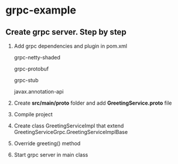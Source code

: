 # grpc-example

## Create grpc server. Step by step
1. Add grpc dependencies and plugin in pom.xml

   <artifactId>grpc-netty-shaded</artifactId>

   <artifactId>grpc-protobuf</artifactId>

   <artifactId>grpc-stub</artifactId>

   <artifactId>javax.annotation-api</artifactId>

2. Create **src/main/proto** folder and add **GreetingService.proto** file
3. Compile project
4. Create class GreetingServiceImpl that extend GreetingServiceGrpc.GreetingServiceImplBase
5. Override greeting() method
6. Start grpc server in main class